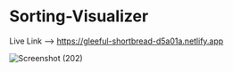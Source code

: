 # Sorting-Visualizer

Live Link --> https://gleeful-shortbread-d5a01a.netlify.app

![Screenshot (202)](https://github.com/atharvabhairam/Sorting-Visualizer/assets/67710001/fbc6645d-6f0a-4b99-b122-babe20b20605)
